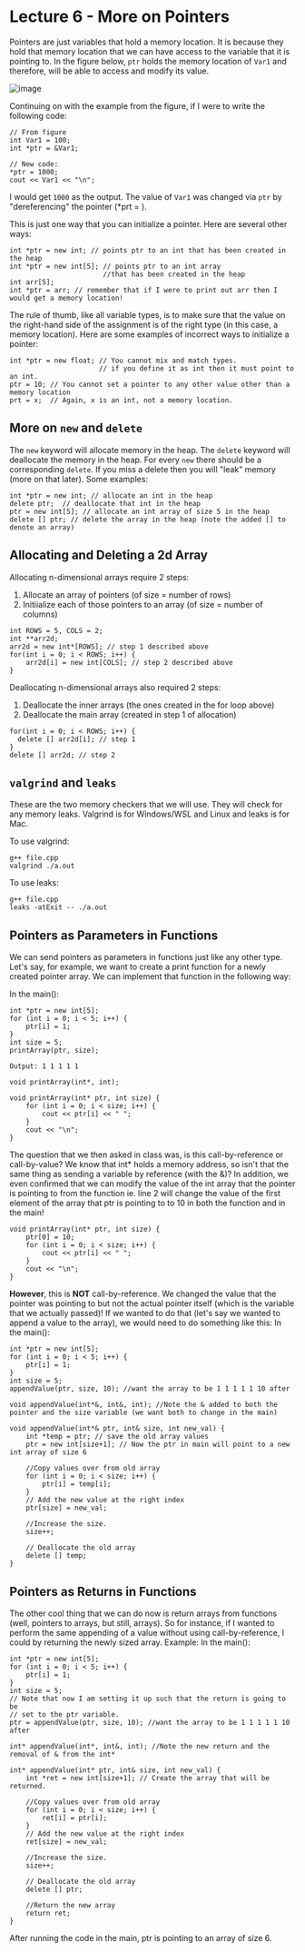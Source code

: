 # Lecture 6 - More on Pointers
Pointers are just variables that hold a memory location. It is because they hold that memory location that we can have access to the variable that it is pointing to. In the figure below, `ptr` holds the memory location of `Var1` and therefore, will be able to access and modify its value. 

![image](https://user-images.githubusercontent.com/3376451/132876968-0854330a-efcf-42f4-a1ac-23aca0d4379c.png)

Continuing on with the example from the figure, if I were to write the following code:
```
// From figure
int Var1 = 100; 
int *ptr = &Var1;

// New code:
*ptr = 1000; 
cout << Var1 << "\n"; 
```
I would get `1000` as the output. The value of `Var1` was changed via `ptr` by "dereferencing" the pointer (\*prt = ). 

This is just one way that you can initialize a pointer. Here are several other ways: 
```
int *ptr = new int; // points ptr to an int that has been created in the heap
int *ptr = new int[5]; // points ptr to an int array 
                       //that has been created in the heap
int arr[5]; 
int *ptr = arr; // remember that if I were to print out arr then I would get a memory location! 
```
The rule of thumb, like all variable types, is to make sure that the value on the right-hand side of the assignment is of the right type (in this case, a memory location). Here are some examples of incorrect ways to initialize a pointer:
```
int *ptr = new float; // You cannot mix and match types. 
                      // if you define it as int then it must point to an int. 
ptr = 10; // You cannot set a pointer to any other value other than a memory location
prt = x;  // Again, x is an int, not a memory location. 
```

## More on `new` and `delete`
The `new` keyword will allocate memory in the heap. The `delete` keyword will deallocate the memory in the heap. For every `new` there should be a corresponding `delete`. If you miss a delete then you will "leak" memory (more on that later). Some examples: 
```
int *ptr = new int; // allocate an int in the heap
delete ptr;  // deallocate that int in the heap
ptr = new int[5]; // allocate an int array of size 5 in the heap
delete [] ptr; // delete the array in the heap (note the added [] to denote an array)
```
## Allocating and Deleting a 2d Array
Allocating n-dimensional arrays require 2 steps:
1. Allocate an array of pointers (of size = number of rows)
2. Initiialize each of those pointers to an array (of size = number of columns)

```
int ROWS = 5, COLS = 2; 
int **arr2d; 
arr2d = new int*[ROWS]; // step 1 described above
for(int i = 0; i < ROWS; i++) {
    arr2d[i] = new int[COLS]; // step 2 described above
}
```
Deallocating n-dimensional arrays also required 2 steps: 
1. Deallocate the inner arrays (the ones created in the for loop above)
2. Deallocate the main array (created in step 1 of allocation)

```
for(int i = 0; i < ROWS; i++) {
  delete [] arr2d[i]; // step 1 
}
delete [] arr2d; // step 2
```

## `valgrind` and `leaks`
These are the two memory checkers that we will use. They will check for any memory leaks. Valgrind is for Windows/WSL and Linux and leaks is for Mac. 

To use valgrind: 
```
g++ file.cpp
valgrind ./a.out
```

To use leaks: 
```
g++ file.cpp
leaks -atExit -- ./a.out
```
## Pointers as Parameters in Functions
We can send pointers as parameters in functions just like any other type. Let's say, for example, we want to create a print function for a newly created pointer array. We can implement that function in the following way: 

In the main():
```
int *ptr = new int[5];
for (int i = 0; i < 5; i++) {
    ptr[i] = 1;
}
int size = 5;
printArray(ptr, size);
```
```
Output: 1 1 1 1 1
```
```
void printArray(int*, int);

void printArray(int* ptr, int size) {
    for (int i = 0; i < size; i++) {
        cout << ptr[i] << " ";
    }
    cout << "\n";
}
```
The question that we then asked in class was, is this call-by-reference or call-by-value? We know that int* holds a memory address, so isn't that the same thing as sending a variable by reference (with the &)? In addition, we even confirmed that we can modify the value of the int array that the pointer is pointing to from the function ie. line 2 will change the value of the first element of the array that ptr is pointing to to 10 in both the function and in the main! 
```
void printArray(int* ptr, int size) {
    ptr[0] = 10; 
    for (int i = 0; i < size; i++) {
        cout << ptr[i] << " ";
    }
    cout << "\n";
}
```
**However**, this is **NOT** call-by-reference. We changed the value that the pointer was pointing to but not the actual pointer itself (which is the variable that we actually passed)! If we wanted to do that (let's say we wanted to append a value to the array), we would need to do something like this:
In the main():
```
int *ptr = new int[5];
for (int i = 0; i < 5; i++) {
    ptr[i] = 1;
}
int size = 5;
appendValue(ptr, size, 10); //want the array to be 1 1 1 1 1 10 after
```
```
void appendValue(int*&, int&, int); //Note the & added to both the pointer and the size variable (we want both to change in the main)

void appendValue(int*& ptr, int& size, int new_val) {
    int *temp = ptr; // save the old array values
    ptr = new int[size+1]; // Now the ptr in main will point to a new int array of size 6
    
    //Copy values over from old array
    for (int i = 0; i < size; i++) {
        ptr[i] = temp[i]; 
    }
    // Add the new value at the right index
    ptr[size] = new_val; 
    
    //Increase the size. 
    size++;
    
    // Deallocate the old array
    delete [] temp;
}
```

## Pointers as Returns in Functions
The other cool thing that we can do now is return arrays from functions (well, pointers to arrays, but still, arrays). So for instance, if I wanted to perform the same appending of a value without using call-by-reference, I could by returning the newly sized array. Example:
In the main():
```
int *ptr = new int[5];
for (int i = 0; i < 5; i++) {
    ptr[i] = 1;
}
int size = 5;
// Note that now I am setting it up such that the return is going to be 
// set to the ptr variable. 
ptr = appendValue(ptr, size, 10); //want the array to be 1 1 1 1 1 10 after
```
```
int* appendValue(int*, int&, int); //Note the new return and the removal of & from the int*

int* appendValue(int* ptr, int& size, int new_val) {
    int *ret = new int[size+1]; // Create the array that will be returned. 
    
    //Copy values over from old array
    for (int i = 0; i < size; i++) {
        ret[i] = ptr[i]; 
    }
    // Add the new value at the right index
    ret[size] = new_val; 
    
    //Increase the size. 
    size++;
    
    // Deallocate the old array
    delete [] ptr;
    
    //Return the new array
    return ret;
}
```
After running the code in the main, ptr is pointing to an array of size 6. 
